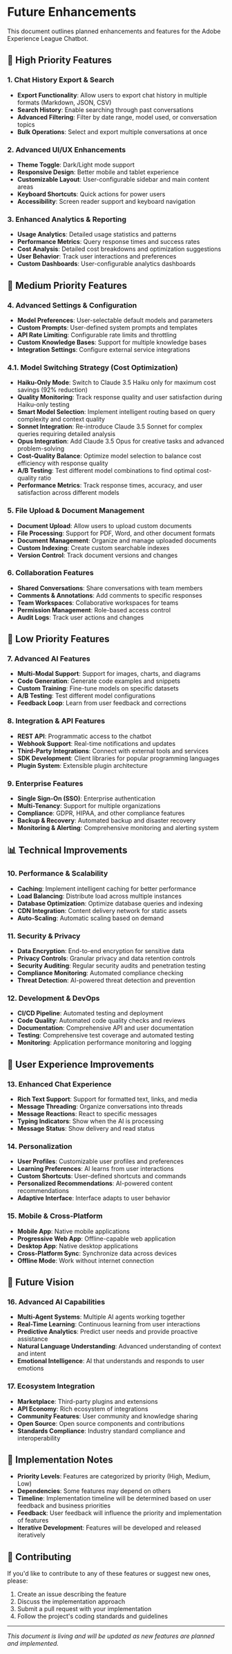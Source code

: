 # Future Enhancements

This document outlines planned enhancements and features for the Adobe Experience League Chatbot.

## 🚀 High Priority Features

### 1. Chat History Export & Search

- **Export Functionality**: Allow users to export chat history in multiple formats (Markdown, JSON, CSV)
- **Search History**: Enable searching through past conversations
- **Advanced Filtering**: Filter by date range, model used, or conversation topics
- **Bulk Operations**: Select and export multiple conversations at once

### 2. Advanced UI/UX Enhancements

- **Theme Toggle**: Dark/Light mode support
- **Responsive Design**: Better mobile and tablet experience
- **Customizable Layout**: User-configurable sidebar and main content areas
- **Keyboard Shortcuts**: Quick actions for power users
- **Accessibility**: Screen reader support and keyboard navigation

### 3. Enhanced Analytics & Reporting

- **Usage Analytics**: Detailed usage statistics and patterns
- **Performance Metrics**: Query response times and success rates
- **Cost Analysis**: Detailed cost breakdowns and optimization suggestions
- **User Behavior**: Track user interactions and preferences
- **Custom Dashboards**: User-configurable analytics dashboards

## 🔧 Medium Priority Features

### 4. Advanced Settings & Configuration

- **Model Preferences**: User-selectable default models and parameters
- **Custom Prompts**: User-defined system prompts and templates
- **API Rate Limiting**: Configurable rate limits and throttling
- **Custom Knowledge Bases**: Support for multiple knowledge bases
- **Integration Settings**: Configure external service integrations

### 4.1. Model Switching Strategy (Cost Optimization)

- **Haiku-Only Mode**: Switch to Claude 3.5 Haiku only for maximum cost savings (92% reduction)
- **Quality Monitoring**: Track response quality and user satisfaction during Haiku-only testing
- **Smart Model Selection**: Implement intelligent routing based on query complexity and context quality
- **Sonnet Integration**: Re-introduce Claude 3.5 Sonnet for complex queries requiring detailed analysis
- **Opus Integration**: Add Claude 3.5 Opus for creative tasks and advanced problem-solving
- **Cost-Quality Balance**: Optimize model selection to balance cost efficiency with response quality
- **A/B Testing**: Test different model combinations to find optimal cost-quality ratio
- **Performance Metrics**: Track response times, accuracy, and user satisfaction across different models

### 5. File Upload & Document Management

- **Document Upload**: Allow users to upload custom documents
- **File Processing**: Support for PDF, Word, and other document formats
- **Document Management**: Organize and manage uploaded documents
- **Custom Indexing**: Create custom searchable indexes
- **Version Control**: Track document versions and changes

### 6. Collaboration Features

- **Shared Conversations**: Share conversations with team members
- **Comments & Annotations**: Add comments to specific responses
- **Team Workspaces**: Collaborative workspaces for teams
- **Permission Management**: Role-based access control
- **Audit Logs**: Track user actions and changes

## 🎯 Low Priority Features

### 7. Advanced AI Features

- **Multi-Modal Support**: Support for images, charts, and diagrams
- **Code Generation**: Generate code examples and snippets
- **Custom Training**: Fine-tune models on specific datasets
- **A/B Testing**: Test different model configurations
- **Feedback Loop**: Learn from user feedback and corrections

### 8. Integration & API Features

- **REST API**: Programmatic access to the chatbot
- **Webhook Support**: Real-time notifications and updates
- **Third-Party Integrations**: Connect with external tools and services
- **SDK Development**: Client libraries for popular programming languages
- **Plugin System**: Extensible plugin architecture

### 9. Enterprise Features

- **Single Sign-On (SSO)**: Enterprise authentication
- **Multi-Tenancy**: Support for multiple organizations
- **Compliance**: GDPR, HIPAA, and other compliance features
- **Backup & Recovery**: Automated backup and disaster recovery
- **Monitoring & Alerting**: Comprehensive monitoring and alerting system

## 📊 Technical Improvements

### 10. Performance & Scalability

- **Caching**: Implement intelligent caching for better performance
- **Load Balancing**: Distribute load across multiple instances
- **Database Optimization**: Optimize database queries and indexing
- **CDN Integration**: Content delivery network for static assets
- **Auto-Scaling**: Automatic scaling based on demand

### 11. Security & Privacy

- **Data Encryption**: End-to-end encryption for sensitive data
- **Privacy Controls**: Granular privacy and data retention controls
- **Security Auditing**: Regular security audits and penetration testing
- **Compliance Monitoring**: Automated compliance checking
- **Threat Detection**: AI-powered threat detection and prevention

### 12. Development & DevOps

- **CI/CD Pipeline**: Automated testing and deployment
- **Code Quality**: Automated code quality checks and reviews
- **Documentation**: Comprehensive API and user documentation
- **Testing**: Comprehensive test coverage and automated testing
- **Monitoring**: Application performance monitoring and logging

## 🎨 User Experience Improvements

### 13. Enhanced Chat Experience

- **Rich Text Support**: Support for formatted text, links, and media
- **Message Threading**: Organize conversations into threads
- **Message Reactions**: React to specific messages
- **Typing Indicators**: Show when the AI is processing
- **Message Status**: Show delivery and read status

### 14. Personalization

- **User Profiles**: Customizable user profiles and preferences
- **Learning Preferences**: AI learns from user interactions
- **Custom Shortcuts**: User-defined shortcuts and commands
- **Personalized Recommendations**: AI-powered content recommendations
- **Adaptive Interface**: Interface adapts to user behavior

### 15. Mobile & Cross-Platform

- **Mobile App**: Native mobile applications
- **Progressive Web App**: Offline-capable web application
- **Desktop App**: Native desktop applications
- **Cross-Platform Sync**: Synchronize data across devices
- **Offline Mode**: Work without internet connection

## 🔮 Future Vision

### 16. Advanced AI Capabilities

- **Multi-Agent Systems**: Multiple AI agents working together
- **Real-Time Learning**: Continuous learning from user interactions
- **Predictive Analytics**: Predict user needs and provide proactive assistance
- **Natural Language Understanding**: Advanced understanding of context and intent
- **Emotional Intelligence**: AI that understands and responds to user emotions

### 17. Ecosystem Integration

- **Marketplace**: Third-party plugins and extensions
- **API Economy**: Rich ecosystem of integrations
- **Community Features**: User community and knowledge sharing
- **Open Source**: Open source components and contributions
- **Standards Compliance**: Industry standard compliance and interoperability

## 📝 Implementation Notes

- **Priority Levels**: Features are categorized by priority (High, Medium, Low)
- **Dependencies**: Some features may depend on others
- **Timeline**: Implementation timeline will be determined based on user feedback and business priorities
- **Feedback**: User feedback will influence the priority and implementation of features
- **Iterative Development**: Features will be developed and released iteratively

## 🤝 Contributing

If you'd like to contribute to any of these features or suggest new ones, please:

1. Create an issue describing the feature
2. Discuss the implementation approach
3. Submit a pull request with your implementation
4. Follow the project's coding standards and guidelines

---

_This document is living and will be updated as new features are planned and implemented._
